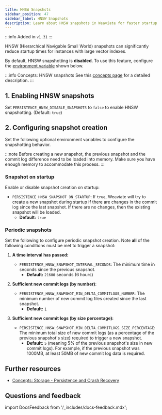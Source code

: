 ```yaml
---
title: HNSW Snapshots
sidebar_position: 47
sidebar_label: HNSW Snapshots
description: Learn about HNSW snapshots in Weaviate for faster startup times and how to manage them.
---
```


:::info Added in `v1.31`
:::

HNSW (Hierarchical Navigable Small World) snapshots can significantly reduce startup times for instances with large vector indexes.

By default, HNSW snapshotting is **disabled**. To use this feature, configure the [environment variable](/docs/deploy/config-guides/env-vars/index.md) shown below.

:::info Concepts: HNSW snapshots
See this [concepts page](../concepts/storage.md#hnsw-snapshots) for a detailed description.
:::

## 1. Enabling HNSW snapshots

Set `PERSISTENCE_HNSW_DISABLE_SNAPSHOTS` to `false` to enable HNSW snapshotting. (Default: `true`)

## 2. Configuring snapshot creation

Set the following optional environment variables to configure the snapshotting behavior.

:::note
Before creating a new snapshot, the previous snapshot and the commit log difference need to be loaded into memory. Make sure you have enough memory to accommodate this process.
:::

### Snapshot on startup

Enable or disable snapshot creation on startup:

- `PERSISTENCE_HNSW_SNAPSHOT_ON_STARTUP`: If `true`, Weaviate will try to create a new snapshot during startup if there are changes in the commit log since the last snapshot. If there are no changes, then the existing snapshot will be loaded.
  - **Default:** `true`

### Periodic snapshots

Set the following to configure periodic snapshot creation. Note **all** of the following conditions must be met to trigger a snapshot:

1.  **A time interval has passed:**

    - `PERSISTENCE_HNSW_SNAPSHOT_INTERVAL_SECONDS`: The minimum time in seconds since the previous snapshot.
      - **Default:** `21600` seconds (6 hours)

2.  **Sufficient new commit logs (by number):**

    - `PERSISTENCE_HNSW_SNAPSHOT_MIN_DELTA_COMMITLOGS_NUMBER`: The minimum number of new commit log files created since the last snapshot.
      - **Default:** `1`

3.  **Sufficient new commit logs (by size percentage):**
    - `PERSISTENCE_HNSW_SNAPSHOT_MIN_DELTA_COMMITLOGS_SIZE_PERCENTAGE`: The minimum total size of new commit logs (as a percentage of the previous snapshot's size) required to trigger a new snapshot.
      - **Default:** `5` (meaning 5% of the previous snapshot's size in new commit logs). For example, if the previous snapshot was 1000MB, at least 50MB of new commit log data is required.

## Further resources

- [Concepts: Storage - Persistence and Crash Recovery](../concepts/storage.md#persistence-and-crash-recovery)

## Questions and feedback

import DocsFeedback from '/\_includes/docs-feedback.mdx';

<DocsFeedback/>
